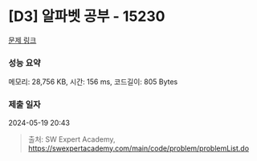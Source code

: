 # [D3] 알파벳 공부 - 15230 

[문제 링크](https://swexpertacademy.com/main/code/problem/problemDetail.do?contestProbId=AYLnMQT6vPADFATf) 

### 성능 요약

메모리: 28,756 KB, 시간: 156 ms, 코드길이: 805 Bytes

### 제출 일자

2024-05-19 20:43



> 출처: SW Expert Academy, https://swexpertacademy.com/main/code/problem/problemList.do